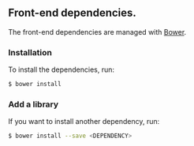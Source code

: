 ## Front-end dependencies.

The front-end dependencies are managed with [Bower][bower].

### Installation
To install the dependencies, run:

```sh
$ bower install
```

### Add a library
If you want to install another dependency, run:

```sh
$ bower install --save <DEPENDENCY>
```

[bower]: http://bower.io
